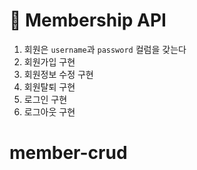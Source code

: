 # 📜 Membership API

1. 회원은 `username`과 `password` 컬럼을 갖는다
2. 회원가입 구현
3. 회원정보 수정 구현
4. 회원탈퇴 구현
5. 로그인 구현
6. 로그아웃 구현
# member-crud

